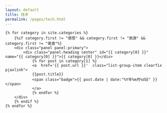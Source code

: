 ```yaml
---
layout: default
title: 技术
permalink: /pages/tech.html
---
```

<div class="home">

	{% for category in site.categories %} 
		{%if category.first != "感悟" && category.first != "旅游" && category.first != "美食"%}
		<div class="panel panel-primary">
			<div class="panel-heading center" id="{{ category[0] }}" name="{{ category[0] }}">{{ category[0] }}</div>
				{% for post in category[1] %}
				<a  href='{{ post.url }}'  class="list-group-item clearfix pjaxlink">
				{{post.title}}
				<span class="badge">{{ post.date | date:"%Y年%m月%d日" }}</span>
				</a>
				{% endfor %}
		</div>
		{% endif %}
	{% endfor %}
	
</div>